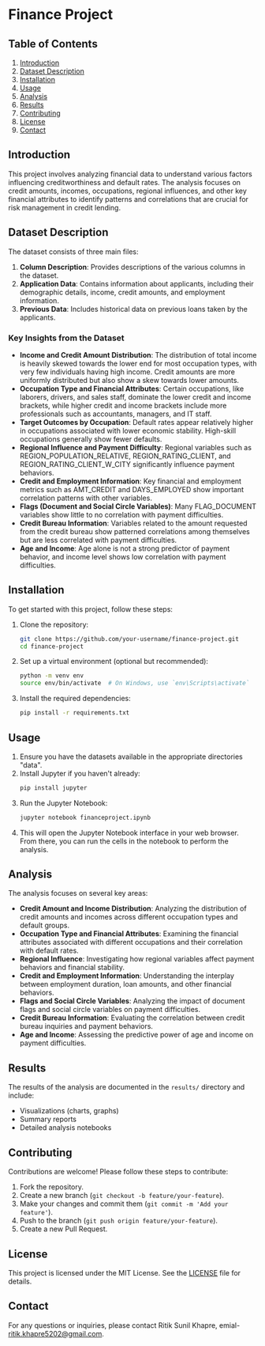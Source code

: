 # Finance Project

## Table of Contents
1. [Introduction](#introduction)
2. [Dataset Description](#dataset-description)
3. [Installation](#installation)
4. [Usage](#usage)
5. [Analysis](#analysis)
6. [Results](#results)
7. [Contributing](#contributing)
8. [License](#license)
9. [Contact](#contact)

## Introduction
This project involves analyzing financial data to understand various factors influencing creditworthiness and default rates. The analysis focuses on credit amounts, incomes, occupations, regional influences, and other key financial attributes to identify patterns and correlations that are crucial for risk management in credit lending.

## Dataset Description
The dataset consists of three main files:

1. **Column Description**: Provides descriptions of the various columns in the dataset.
2. **Application Data**: Contains information about applicants, including their demographic details, income, credit amounts, and employment information.
3. **Previous Data**: Includes historical data on previous loans taken by the applicants.

### Key Insights from the Dataset

- **Income and Credit Amount Distribution**: The distribution of total income is heavily skewed towards the lower end for most occupation types, with very few individuals having high income. Credit amounts are more uniformly distributed but also show a skew towards lower amounts.
- **Occupation Type and Financial Attributes**: Certain occupations, like laborers, drivers, and sales staff, dominate the lower credit and income brackets, while higher credit and income brackets include more professionals such as accountants, managers, and IT staff.
- **Target Outcomes by Occupation**: Default rates appear relatively higher in occupations associated with lower economic stability. High-skill occupations generally show fewer defaults.
- **Regional Influence and Payment Difficulty**: Regional variables such as REGION_POPULATION_RELATIVE, REGION_RATING_CLIENT, and REGION_RATING_CLIENT_W_CITY significantly influence payment behaviors.
- **Credit and Employment Information**: Key financial and employment metrics such as AMT_CREDIT and DAYS_EMPLOYED show important correlation patterns with other variables.
- **Flags (Document and Social Circle Variables)**: Many FLAG_DOCUMENT variables show little to no correlation with payment difficulties.
- **Credit Bureau Information**: Variables related to the amount requested from the credit bureau show patterned correlations among themselves but are less correlated with payment difficulties.
- **Age and Income**: Age alone is not a strong predictor of payment behavior, and income level shows low correlation with payment difficulties.

## Installation
To get started with this project, follow these steps:

1. Clone the repository:
    ```sh
    git clone https://github.com/your-username/finance-project.git
    cd finance-project
    ```

2. Set up a virtual environment (optional but recommended):
    ```sh
    python -m venv env
    source env/bin/activate  # On Windows, use `env\Scripts\activate`
    ```

3. Install the required dependencies:
    ```sh
    pip install -r requirements.txt
    ```

## Usage
1. Ensure you have the datasets available in the appropriate directories "data\".
2. Install Jupyter if you haven't already:
    ```sh
    pip install jupyter
    ```
3. Run the Jupyter Notebook:
    ```sh
    jupyter notebook financeproject.ipynb
    ```
4. This will open the Jupyter Notebook interface in your web browser. From there, you can run the cells in the notebook to perform the analysis.

## Analysis
The analysis focuses on several key areas:

- **Credit Amount and Income Distribution**: Analyzing the distribution of credit amounts and incomes across different occupation types and default groups.
- **Occupation Type and Financial Attributes**: Examining the financial attributes associated with different occupations and their correlation with default rates.
- **Regional Influence**: Investigating how regional variables affect payment behaviors and financial stability.
- **Credit and Employment Information**: Understanding the interplay between employment duration, loan amounts, and other financial behaviors.
- **Flags and Social Circle Variables**: Analyzing the impact of document flags and social circle variables on payment difficulties.
- **Credit Bureau Information**: Evaluating the correlation between credit bureau inquiries and payment behaviors.
- **Age and Income**: Assessing the predictive power of age and income on payment difficulties.

## Results
The results of the analysis are documented in the `results/` directory and include:

- Visualizations (charts, graphs)
- Summary reports
- Detailed analysis notebooks

## Contributing
Contributions are welcome! Please follow these steps to contribute:

1. Fork the repository.
2. Create a new branch (`git checkout -b feature/your-feature`).
3. Make your changes and commit them (`git commit -m 'Add your feature'`).
4. Push to the branch (`git push origin feature/your-feature`).
5. Create a new Pull Request.

## License
This project is licensed under the MIT License. See the [LICENSE](LICENSE) file for details.

## Contact
For any questions or inquiries, please contact Ritik Sunil Khapre, emial- ritik.khapre5202@gmail.com.
